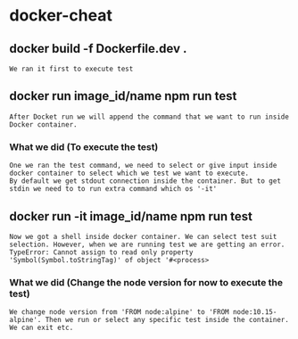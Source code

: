 # docker-cheat

## docker build -f Dockerfile.dev .

```
We ran it first to execute test
```

## docker run image_id/name npm run test
```
After Docket run we will append the command that we want to run inside Docker container.
```

### What we did (To execute the test)
```
One we ran the test command, we need to select or give input inside docker container to select which we test we want to execute.
By default we get stdout connection inside the container. But to get stdin we need to to run extra command which os '-it'
```

## docker run -it image_id/name npm run test
```
Now we got a shell inside docker container. We can select test suit selection. However, when we are running test we are getting an error.
TypeError: Cannot assign to read only property 'Symbol(Symbol.toStringTag)' of object '#<process>
```

### What we did (Change the node version for now to execute the test)
```
We change node version from 'FROM node:alpine' to 'FROM node:10.15-alpine'. Then we run or select any specific test inside the container. We can exit etc.
```
